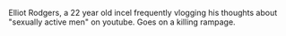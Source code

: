 Elliot Rodgers, a 22 year old incel frequently vlogging his thoughts about "sexually active men" on youtube. Goes on a killing rampage.